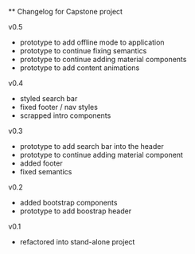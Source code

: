 ** Changelog for Capstone project

v0.5
- prototype to add offline mode to application
- prototype to continue fixing semantics
- prototype to continue adding material components
- prototype to add content animations

v0.4
- styled search bar
- fixed footer / nav styles
- scrapped intro components

v0.3
- prototype to add search bar into the header
- prototype to continue adding material component
- added footer
- fixed semantics

v0.2
- added bootstrap components
- prototype to add boostrap header

v0.1
- refactored into stand-alone project